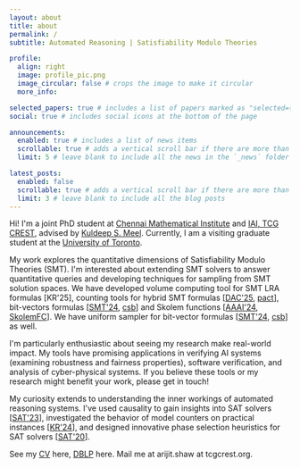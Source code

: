 ```yaml
---
layout: about
title: about
permalink: /
subtitle: Automated Reasoning | Satisfiability Modulo Theories

profile:
  align: right
  image: profile_pic.png
  image_circular: false # crops the image to make it circular
  more_info:

selected_papers: true # includes a list of papers marked as "selected={true}"
social: true # includes social icons at the bottom of the page

announcements:
  enabled: true # includes a list of news items
  scrollable: true # adds a vertical scroll bar if there are more than 3 news items
  limit: 5 # leave blank to include all the news in the `_news` folder

latest_posts:
  enabled: false
  scrollable: true # adds a vertical scroll bar if there are more than 3 new posts items
  limit: 3 # leave blank to include all the blog posts
---
```


Hi! I'm a joint PhD student at [Chennai Mathematical Institute](http://www.cmi.ac.in) and [IAI, TCG CREST](https://www.tcgcrest.org/institutes/iai/), advised by [Kuldeep S. Meel](https://www.cs.toronto.edu/~meel/). Currently, I am a visiting graduate student at the [University of Toronto](https://web.cs.toronto.edu/).

My work explores the quantitative dimensions of Satisfiability Modulo Theories (SMT). I'm interested about extending SMT solvers to answer quantitative queries and developing techniques for sampling from SMT solution spaces. We have developed volume computing tool for SMT LRA formulas [KR'25], counting tools for hybrid SMT formulas [[DAC'25](https://arxiv.org/abs/2507.18612), [pact](https://github.com/meelgroup/pact)], bit-vectors formulas [[SMT'24](https://ceur-ws.org/Vol-3725/short2.pdf), [csb](https://github.com/meelgroup/csb)]
and Skolem functions [[AAAI'24](https://arxiv.org/abs/2312.12026), [SkolemFC](https://github.com/meelgroup/skolemfc)]. We have uniform sampler for bit-vector formulas [[SMT'24](https://ceur-ws.org/Vol-3725/short2.pdf), [csb](https://github.com/meelgroup/csb)] as well.

I'm particularly enthusiastic about seeing my research make real-world impact. My tools have promising applications in verifying AI systems (examining robustness and fairness properties), software verification, and analysis of cyber-physical systems. If you believe these tools or my research might benefit your work, please get in touch!

My curiosity extends to understanding the inner workings of automated reasoning systems. I've used causality to gain insights into SAT solvers [[SAT'23](https://arxiv.org/abs/2306.06294)], investigated the behavior of model counters on practical instances [[KR'24](https://arxiv.org/abs/2408.07059)], and designed innovative phase selection heuristics for SAT solvers [[SAT'20](https://arxiv.org/abs/2007.01499)].

See my [CV](../assets/pdf/CV_arijit.pdf) here, [DBLP](https://dblp.uni-trier.de/pid/217/0937.html) here. Mail me at arijit.shaw at tcgcrest.org.


